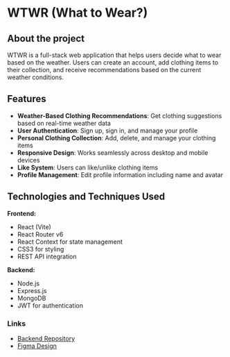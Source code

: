# WTWR (What to Wear?)

## About the project

WTWR is a full-stack web application that helps users decide what to wear based on the weather. Users can create an account, add clothing items to their collection, and receive recommendations based on the current weather conditions.

## Features

- **Weather-Based Clothing Recommendations**: Get clothing suggestions based on real-time weather data
- **User Authentication**: Sign up, sign in, and manage your profile
- **Personal Clothing Collection**: Add, delete, and manage your clothing items
- **Responsive Design**: Works seamlessly across desktop and mobile devices
- **Like System**: Users can like/unlike clothing items
- **Profile Management**: Edit profile information including name and avatar

## Technologies and Techniques Used

**Frontend:**
- React (Vite)
- React Router v6
- React Context for state management
- CSS3 for styling
- REST API integration

**Backend:**
- Node.js
- Express.js
- MongoDB
- JWT for authentication

### Links

- [Backend Repository](https://github.com/JMIK-THANG/se_project_express)
- [Figma Design](https://www.figma.com/file/bfVOvqlLmoKZ5lpro8WWBe/Sprint-14_-WTWR)

